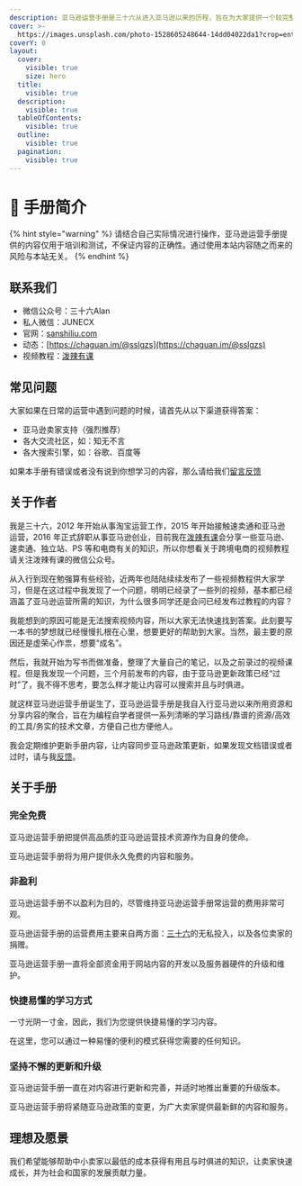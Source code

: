```yaml
---
description: 亚马逊运营手册是三十六从进入亚马逊以来的历程，旨在为大家提供一个较完整的亚马逊运营框架结构
cover: >-
  https://images.unsplash.com/photo-1528605248644-14dd04022da1?crop=entropy&cs=tinysrgb&fm=jpg&ixid=MnwxOTcwMjR8MHwxfHNlYXJjaHwxMHx8dGVhbSUyMG9mJTIwcGVvcGxlfGVufDB8fHx8MTY2MDMxNzQzNg&ixlib=rb-1.2.1&q=80
coverY: 0
layout:
  cover:
    visible: true
    size: hero
  title:
    visible: true
  description:
    visible: true
  tableOfContents:
    visible: true
  outline:
    visible: true
  pagination:
    visible: true
---
```


# 👋 手册简介

{% hint style="warning" %}
请结合自己实际情况进行操作，亚马逊运营手册提供的内容仅用于培训和测试，不保证内容的正确性。通过使用本站内容随之而来的风险与本站无关。
{% endhint %}

## 联系我们

* 微信公众号：三十六Alan
* 私人微信：JUNECX
* 官网：[sanshiliu.com](https://sanshiliu.com/)
* 动态：[https://chaguan.im/@sslgzs](https://chaguan.im/@sslgzs)
* 视频教程：[泼辣有课](https://www.bilibili.com/video/BV1Wm411Q7Hj/?spm\_id\_from=333.999.0.0\&vd\_source=f23ba2b441e28ab3f2f0fa4adad192e5)

## 常见问题

大家如果在日常的运营中遇到问题的时候，请首先从以下渠道获得答案：

* 亚马逊卖家支持（强烈推荐）
* 各大交流社区，如：知无不言
* 各大搜索引擎，如：谷歌、百度等

如果本手册有错误或者没有说到你想学习的内容，那么请给我们[留言反馈](https://txc.qq.com/products/671670)

## 关于作者

我是三十六，2012 年开始从事淘宝运营工作，2015 年开始接触速卖通和亚马逊运营，2016 年正式辞职从事亚马逊创业，目前我在[泼辣有课](https://www.polayouke.com/)会分享一些亚马逊、速卖通、独立站、PS 等和电商有关的知识，所以你想看关于跨境电商的视频教程请关注泼辣有课的微信公众号。

从入行到现在勉强算有些经验，近两年也陆陆续续发布了一些视频教程供大家学习，但是在这过程中我发现了一个问题，明明已经录了一些列的视频，基本都已经涵盖了亚马逊运营所需的知识，为什么很多同学还是会问已经发布过教程的内容？

我能想到的原因可能是无法搜索视频内容，所以大家无法快速找到答案。此刻要写一本书的梦想就已经慢慢扎根在心里，想要更好的帮助到大家。当然，最主要的原因还是虚荣心作祟，想要“成名”。

然后，我就开始为写书而做准备，整理了大量自己的笔记，以及之前录过的视频课程。但是我发现一个问题，三个月前发布的内容，由于亚马逊更新政策已经“过时”了，我不得不思考，要怎么样才能让内容可以搜索并且与时俱进。

就这样亚马逊运营手册诞生了，亚马逊运营手册是我自入行亚马逊以来所用资源和分享内容的聚合，旨在为编程自学者提供一系列清晰的学习路线/靠谱的资源/高效的工具/务实的技术文章，方便自己也方便他人。

我会定期维护更新手册内容，让内容同步亚马逊政策更新，如果发现文档错误或者过时，请与我[反馈](https://txc.qq.com/products/671670)。

## 关于手册

### 完全免费

亚马逊运营手册把提供高品质的亚马逊运营技术资源作为自身的使命。

亚马逊运营手册将为用户提供永久免费的内容和服务。

### 非盈利

亚马逊运营手册不以盈利为目的，尽管维持亚马逊运营手册常运营的费用非常可观。

亚马逊运营手册的运营费用主要来自两方面：[三十六](https://www.sanshiliu.com/)的无私投入，以及各位卖家的捐赠。

亚马逊运营手册一直将全部资金用于网站内容的开发以及服务器硬件的升级和维护。

### 快捷易懂的学习方式

一寸光阴一寸金，因此，我们为您提供快捷易懂的学习内容。

在这里，您可以通过一种易懂的便利的模式获得您需要的任何知识。

### 坚持不懈的更新和升级

亚马逊运营手册一直在对内容进行更新和完善，并适时地推出重要的升级版本。

亚马逊运营手册将紧随亚马逊政策的变更，为广大卖家提供最新鲜的内容和服务。

## 理想及愿景

我们希望能够帮助中小卖家以最低的成本获得有用且与时俱进的知识，让卖家快速成长，并为社会和国家的发展贡献力量。
